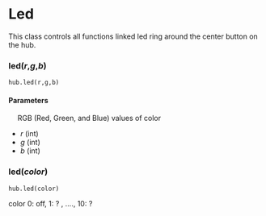 <style type='text/css'>
a { text-decoration: none; }
a:hover { text-decoration: underline; }
.section ul { list-style-type: none; margin-left: 80px; background: #3399ff;}
</style>

# Led
This class controls all functions linked led ring around the center button on the hub.

### led(_r_,_g_,_b_)
``` 
hub.led(r,g,b)
```

#### Parameters

&emsp; RGB (Red, Green, and Blue) values of color

*  _r_ (int) 
*  _g_ (int) 
*  _b_ (int)


### led([_color_](data_types.md#color))
```
hub.led(color)
```



color 0: off, 1: ? , ...., 10: ? 

